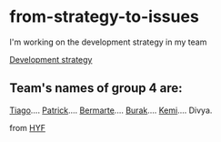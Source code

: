 # from-strategy-to-issues

I'm working on the development strategy in my team 

[Development strategy](development-strategy.md)

## Team's names of group 4 are:
[Tiago](tiago.md)....
[Patrick](patrick.md)....
[Bermarte](bermarte.md)....
[Burak](burak.md)....
[Kemi](kemi.md)....
Divya.

from [HYF](https://github.com/HackYourFutureBelgium/incremental-development#week-2)


